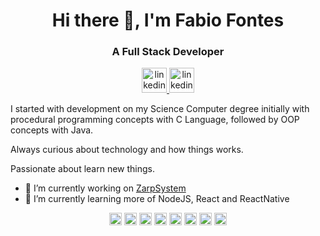 <h1 align="center">Hi there 👋, I'm Fabio Fontes</h1>
<h3 align="center">A Full Stack Developer</h3>

<p align="center">
  <a href="https://www.linkedin.com/in/fabio-fontes-b00a23174/" target="_blank">
     <img src="https://devicon.dev/devicon.git/icons/linkedin/linkedin-original.svg" alt="linkedin" width="40" height="40"/>
  </a>
   <a href="https://twitter.com/fabiofontesx_" target="_blank">
     <img src="https://devicon.dev/devicon.git/icons/twitter/twitter-original.svg" alt="linkedin" width="40" height="40"/>
  </a>
</p>  

<p>I started with development on my Science Computer degree initially with  procedural programming concepts with C Language, followed by  OOP concepts with Java.</p>
<p>Always curious about technology and how things works.</p>
<p>Passionate about learn new things.</p>

- 🔭 I’m currently working on [ZarpSystem](http://www.zarpsystem.com.br/)
- 🌱 I’m currently learning more of NodeJS, React and ReactNative

<p align="center">
            <img src="https://devicons.github.io/devicon/devicon.git/icons/javascript/javascript-original.svg" alt="javascript" width="20" height="20"/>
            <img src="https://devicon.dev/devicon.git/icons/java/java-original-wordmark.svg" alt="python" width="20" height="20"/>
            <img src="https://devicon.dev/devicon.git/icons/python/python-original.svg" alt="java" width="20" height="20"/>
            <img src="https://devicon.dev/devicon.git/icons/c/c-original.svg" alt="C" width="20" height="20"/>
            <img src="https://devicons.github.io/devicon/devicon.git/icons/react/react-original-wordmark.svg" alt="react" width="20" height="20"/>
            <img src="https://devicon.dev/devicon.git/icons/nodejs/nodejs-plain.svg" alt="nodeJS" width="20" height="20"/>
            <img src="https://devicon.dev/devicon.git/icons/oracle/oracle-original.svg" alt="oracle" width="20" height="20"/>
            <img src="https://devicon.dev/devicon.git/icons/mongodb/mongodb-original-wordmark.svg" alt="mongo" width="20" height="20"/>
</p>

